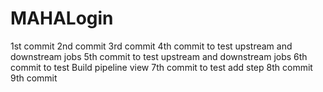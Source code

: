 # MAHALogin
1st  commit
2nd commit
3rd commit
4th commit to test upstream and downstream jobs
5th commit to test upstream and downstream jobs
6th commit to test Build pipeline view
7th commit to test add step
8th commit
9th commit
